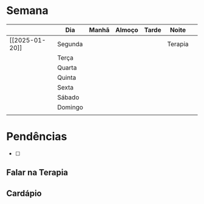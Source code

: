 # Semana
|                | **Dia** | Manhã | Almoço | Tarde | Noite   |     |
| -------------- | ------- | ----- | ------ | ----- | ------- | --- |
| [[2025-01-20]] | Segunda |       |        |       | Terapia |     |
|                | Terça   |       |        |       |         |     |
|                | Quarta  |       |        |       |         |     |
|                | Quinta  |       |        |       |         |     |
|                | Sexta   |       |        |       |         |     |
|                | Sábado  |       |        |       |         |     |
|                | Domingo |       |        |       |         |     |
|                |         |       |        |       |         |     |

# Pendências
- [ ] 

## Falar na Terapia

## Cardápio

